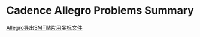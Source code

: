 # Cadence Allegro Problems Summary
[Allegro导出SMT贴片用坐标文件](https://github.com/ShellAlbert/ShellAlbert.github.io/blob/master/hardware/Allegro/export_placement.png)
